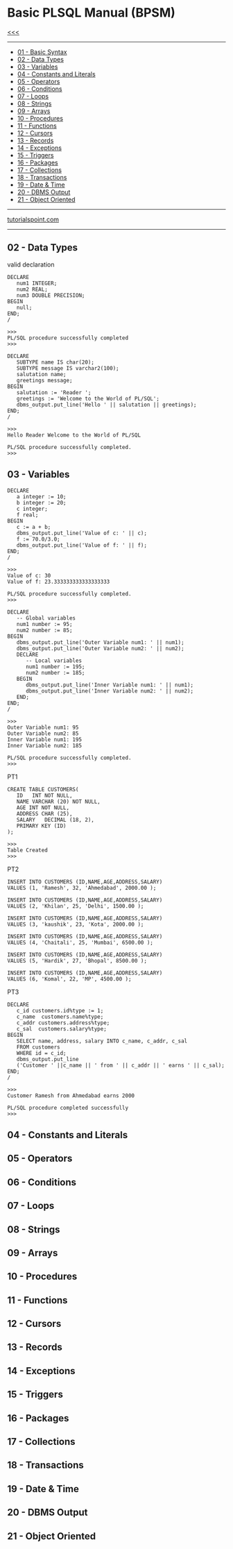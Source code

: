 
Basic PLSQL Manual (BPSM)
======

[<<<](https://github.com/ttltrk/PRG/blob/master/MANUALS.MD)

---

* <a href='#01'>01 - Basic Syntax</a>
* <a href='#02'>02 - Data Types</a>
* <a href='#03'>03 - Variables</a>
* <a href='#04'>04 - Constants and Literals</a>
* <a href='#05'>05 - Operators</a>
* <a href='#06'>06 - Conditions</a>
* <a href='#07'>07 - Loops</a>
* <a href='#08'>08 - Strings</a>
* <a href='#09'>09 - Arrays</a>
* <a href='#10'>10 - Procedures</a>
* <a href='#11'>11 - Functions</a>
* <a href='#12'>12 - Cursors</a>
* <a href='#13'>13 - Records</a>
* <a href='#14'>14 - Exceptions</a>
* <a href='#15'>15 - Triggers</a>
* <a href='#16'>16 - Packages</a>
* <a href='#17'>17 - Collections</a>
* <a href='#18'>18 - Transactions</a>
* <a href='#19'>19 - Date & Time</a>
* <a href='#20'>20 - DBMS Output</a>
* <a href='#21'>21 - Object Oriented</a>

---

[tutorialspoint.com](https://www.tutorialspoint.com/plsql/index.htm)

---
 
<h2 id="02">02 - Data Types</h2>

valid declaration

```
DECLARE 
   num1 INTEGER; 
   num2 REAL; 
   num3 DOUBLE PRECISION; 
BEGIN 
   null; 
END; 
/ 

>>>
PL/SQL procedure successfully completed 
>>>
```

```
DECLARE 
   SUBTYPE name IS char(20); 
   SUBTYPE message IS varchar2(100); 
   salutation name; 
   greetings message; 
BEGIN 
   salutation := 'Reader '; 
   greetings := 'Welcome to the World of PL/SQL'; 
   dbms_output.put_line('Hello ' || salutation || greetings); 
END; 
/ 

>>>
Hello Reader Welcome to the World of PL/SQL 
 
PL/SQL procedure successfully completed.
>>>
```

<h2 id="03">03 - Variables</h2>

```
DECLARE 
   a integer := 10; 
   b integer := 20; 
   c integer; 
   f real; 
BEGIN 
   c := a + b; 
   dbms_output.put_line('Value of c: ' || c); 
   f := 70.0/3.0; 
   dbms_output.put_line('Value of f: ' || f); 
END; 
/  

>>>
Value of c: 30 
Value of f: 23.333333333333333333  

PL/SQL procedure successfully completed. 
>>>
```

```
DECLARE 
   -- Global variables  
   num1 number := 95;  
   num2 number := 85;  
BEGIN  
   dbms_output.put_line('Outer Variable num1: ' || num1); 
   dbms_output.put_line('Outer Variable num2: ' || num2); 
   DECLARE  
      -- Local variables 
      num1 number := 195;  
      num2 number := 185;  
   BEGIN  
      dbms_output.put_line('Inner Variable num1: ' || num1); 
      dbms_output.put_line('Inner Variable num2: ' || num2); 
   END;  
END; 
/ 

>>>
Outer Variable num1: 95 
Outer Variable num2: 85 
Inner Variable num1: 195 
Inner Variable num2: 185  

PL/SQL procedure successfully completed. 
>>>
```

PT1

```
CREATE TABLE CUSTOMERS( 
   ID   INT NOT NULL, 
   NAME VARCHAR (20) NOT NULL, 
   AGE INT NOT NULL, 
   ADDRESS CHAR (25), 
   SALARY   DECIMAL (18, 2),        
   PRIMARY KEY (ID) 
);  

>>>
Table Created  
>>>
```

PT2

```
INSERT INTO CUSTOMERS (ID,NAME,AGE,ADDRESS,SALARY) 
VALUES (1, 'Ramesh', 32, 'Ahmedabad', 2000.00 );  

INSERT INTO CUSTOMERS (ID,NAME,AGE,ADDRESS,SALARY) 
VALUES (2, 'Khilan', 25, 'Delhi', 1500.00 );  

INSERT INTO CUSTOMERS (ID,NAME,AGE,ADDRESS,SALARY) 
VALUES (3, 'kaushik', 23, 'Kota', 2000.00 );
  
INSERT INTO CUSTOMERS (ID,NAME,AGE,ADDRESS,SALARY) 
VALUES (4, 'Chaitali', 25, 'Mumbai', 6500.00 ); 
 
INSERT INTO CUSTOMERS (ID,NAME,AGE,ADDRESS,SALARY) 
VALUES (5, 'Hardik', 27, 'Bhopal', 8500.00 );  

INSERT INTO CUSTOMERS (ID,NAME,AGE,ADDRESS,SALARY) 
VALUES (6, 'Komal', 22, 'MP', 4500.00 ); 
```

PT3

```
DECLARE 
   c_id customers.id%type := 1; 
   c_name  customers.name%type; 
   c_addr customers.address%type; 
   c_sal  customers.salary%type; 
BEGIN 
   SELECT name, address, salary INTO c_name, c_addr, c_sal 
   FROM customers 
   WHERE id = c_id;  
   dbms_output.put_line 
   ('Customer ' ||c_name || ' from ' || c_addr || ' earns ' || c_sal); 
END; 
/  

>>>
Customer Ramesh from Ahmedabad earns 2000  

PL/SQL procedure completed successfully
>>>
```

<h2 id="04">04 - Constants and Literals</h2>

<h2 id="05">05 - Operators</h2>

<h2 id="06">06 - Conditions</h2>

<h2 id="07">07 - Loops</h2>

<h2 id="08">08 - Strings</h2>

<h2 id="09">09 - Arrays</h2>

<h2 id="10">10 - Procedures</h2>

<h2 id="11">11 - Functions</h2>

<h2 id="12">12 - Cursors</h2>

<h2 id="13">13 - Records</h2>

<h2 id="14">14 - Exceptions</h2>

<h2 id="15">15 - Triggers</h2>

<h2 id="16">16 - Packages</h2>

<h2 id="17">17 - Collections</h2>

<h2 id="18">18 - Transactions</h2>

<h2 id="19">19 - Date & Time</h2>

<h2 id="20">20 - DBMS Output</h2>

<h2 id="21">21 - Object Oriented</h2>


